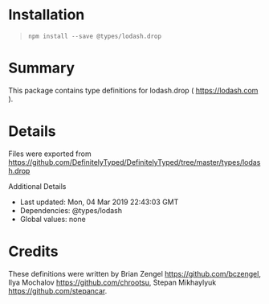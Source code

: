 # Installation
> `npm install --save @types/lodash.drop`

# Summary
This package contains type definitions for lodash.drop ( https://lodash.com ).

# Details
Files were exported from https://github.com/DefinitelyTyped/DefinitelyTyped/tree/master/types/lodash.drop

Additional Details
 * Last updated: Mon, 04 Mar 2019 22:43:03 GMT
 * Dependencies: @types/lodash
 * Global values: none

# Credits
These definitions were written by Brian Zengel <https://github.com/bczengel>, Ilya Mochalov <https://github.com/chrootsu>, Stepan Mikhaylyuk <https://github.com/stepancar>.
